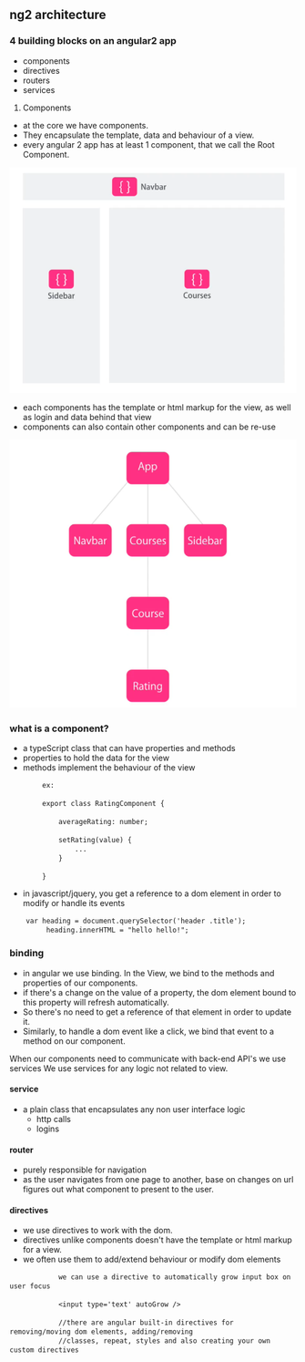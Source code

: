 ## ng2 architecture

### 4 building blocks on an angular2 app

- components
- directives
- routers
- services

1. Components

- at the core we  have components. 
-   They encapsulate the template, data and behaviour of a view.
- every angular 2 app has at least 1 component, that we call the Root Component.



![](images/components.png)

- each components has the template or html markup for the view, as well as login and data
  behind that view
- components can also contain other components and can be re-use


![](images/multiple-components.png)

### what is a component?
- a typeScript class that can have properties and methods
- properties to hold the data for the view
- methods implement the behaviour of the view

```
		ex:

		export class RatingComponent {

			averageRating: number;

			setRating(value) {
				...
			}

		}

```

- in javascript/jquery, you get a reference to a dom element in order to modify or handle its events

```
	var heading = document.querySelector('header .title');
		 heading.innerHTML = "hello hello!";

```
### binding

- in angular we use binding. In the View, we bind to the methods and properties of our components.
- if there's a change on the value of a property, the dom element bound to this property will 
  refresh automatically.
- So there's no need to get a reference of that element in order to update it.
- Similarly, to handle a dom event like a click, we bind that event to a method on our component.


When our components need to communicate with back-end API's we use services
We use services for any logic not related to view.

#### service
- a plain class that encapsulates any non user interface logic
	+ http calls
	+ logins

#### router
- purely responsible for navigation
- as the user navigates from one page to another, base on changes on url figures out what
  component to present to the user.

#### directives

- we use directives to work with the dom.
- directives unlike components doesn't have the template or html markup for a view.
- we often use them to add/extend behaviour or modify dom elements

```	ex:
			we can use a directive to automatically grow input box on user focus

			<input type='text' autoGrow />

			//there are angular built-in directives for removing/moving dom elements, adding/removing
			//classes, repeat, styles and also creating your own custom directives


```
















